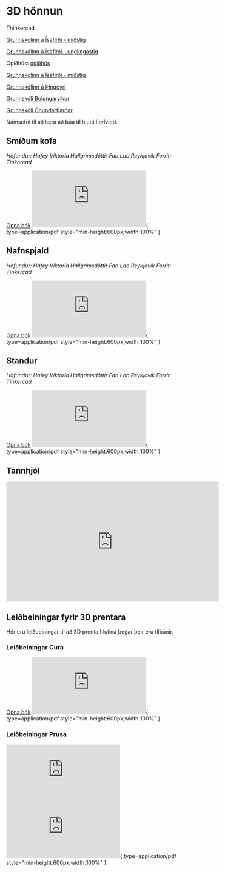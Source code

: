 # 3D hönnun

Thinkercad

[Grunnskólinn á Ísafirði - miðstig](https://www.tinkercad.com/joinclass/HGHEPVHJM)

[Grunnskólinn á Ísafirði - unglingastig](https://www.tinkercad.com/joinclass/BB98BC4NZ)

Opiðhús: [opiðhús](https://www.tinkercad.com/joinclass/2QZELM3QH)

[Grunnskólinn á Ísafirði - miðstig](https://www.tinkercad.com/joinclass/5NP29MMX4)

[Grunnskólinn á Þingeyri](https://www.tinkercad.com/joinclass/QD9JTHGBG)

[Grunnskóli Bolungarvíkur](https://www.tinkercad.com/joinclass/PBL3P5GI2)

[Grunnskóli Önundarfjarðar](https://www.tinkercad.com/joinclass/LTZYDAYTL)

Námsefni til að læra að búa til hlutti í þrívídd.

## Smíðum kofa

*Höfundur: Hafey Viktoría Hallgrímsdóttir Fab Lab Reykjavík*
*Forrit: Tinkercad*

[Opna bók](https://www.fabmennt.com/_files/ugd/0ebced_4f3692ae43024cd99292e08471e86959.pdf)
![hafey bækur](https://www.fabmennt.com/_files/ugd/0ebced_4f3692ae43024cd99292e08471e86959.pdf){ type=application/pdf style="min-height:600px;width:100%" }

## Nafnspjald

*Höfundur: Hafey Viktoría Hallgrímsdóttir Fab Lab Reykjavík*
*Forrit: Tinkercad*

[Opna bók](https://www.fabmennt.com/_files/ugd/0ebced_ed4f89c4f7bf41b88091345abd7e6d4f.pdf)
![hafey bækur](https://www.fabmennt.com/_files/ugd/0ebced_ed4f89c4f7bf41b88091345abd7e6d4f.pdf){ type=application/pdf style="min-height:600px;width:100%" }

## Standur

*Höfundur: Hafey Viktoría Hallgrímsdóttir Fab Lab Reykjavík*
*Forrit: Tinkercad*

[Opna bók](https://www.fabmennt.com/_files/ugd/0ebced_9033b3fd8fd74730a93cbc5dda615108.pdf)
![hafey bækur](https://www.fabmennt.com/_files/ugd/0ebced_9033b3fd8fd74730a93cbc5dda615108.pdf){ type=application/pdf style="min-height:600px;width:100%" }

## Tannhjól

<iframe width="560" height="315" src="https://www.youtube.com/embed/2-eWsi_ff2w?si=tqwHc9gP7QkQ-Ob4" title="YouTube video player" frameborder="0" allow="accelerometer; autoplay; clipboard-write; encrypted-media; gyroscope; picture-in-picture; web-share" referrerpolicy="strict-origin-when-cross-origin" allowfullscreen></iframe>

## Leiðbeiningar fyrir 3D prentara

Hér eru leiðbeiningar til að 3D prenta hlutina þegar þeir eru tilbúnir.

### Leiðbeiningar Cura

[Opna bók](https://www.fabmennt.com/_files/ugd/0ebced_00c85e4a7034476fb513430d0cc33b9e.pdf)
![hafey bækur](https://www.fabmennt.com/_files/ugd/0ebced_00c85e4a7034476fb513430d0cc33b9e.pdf){ type=application/pdf style="min-height:600px;width:100%" }


### Leiðbeiningar Prusa

![Opna bók](https://www.fabmennt.com/_files/ugd/0ebced_331e1e498f3f4f6ea36190fc58ab1fb1.pdf)
![hafey bækur](https://www.fabmennt.com/_files/ugd/0ebced_331e1e498f3f4f6ea36190fc58ab1fb1.pdf){ type=application/pdf style="min-height:600px;width:100%" }

